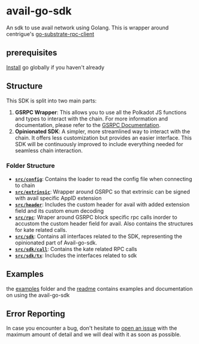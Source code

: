 # avail-go-sdk

An sdk to use avail network using Golang. This is wrapper around centrigue's [go-substrate-rpc-client](https://github.com/centrifuge/go-substrate-rpc-client/tree/master)

## prerequisites

[Install](https://go.dev/doc/install) go globally if you haven't already

## Structure

This SDK is split into two main parts:

1. **GSRPC Wrapper**: This allows you to use all the Polkadot JS functions and types to interact with the chain. For more information and documentation, please refer to the [GSRPC Documentation](https://pkg.go.dev/github.com/centrifuge/go-substrate-rpc-client/v4#section-readme).
2. **Opinionated SDK**: A simpler, more streamlined way to interact with the chain. It offers less customization but provides an easier interface. This SDK will be continuously improved to include everything needed for seamless chain interaction.

### Folder Structure

- **[`src/config`](./src/config/)**: Contains the loader to read the config file when connecting to chain
- **[`src/extrinsic`](./src/extrinsic/)**: Wrapper around GSRPC so that extrinsic can be signed with avail specific AppID extension
- **[`src/header`](./src/header/)**: Includes the custom header for avail with added extension field and its custom enum decoding 
- **[`src/rpc`](./src/rpc/)**: Wraper around GSRPC block specific rpc calls inorder to accustom the custom header field for avail. Also contains the structures for kate related calls.
- **[`src/sdk`](./src/sdk/)**: Contains all interfaces related to the SDK, representing the opinionated part of Avail-go-sdk.
- **[`src/sdk/call`](./src/sdk/call/)**: Contains the kate related RPC calls
- **[`src/sdk/tx`](./src/sdk/tx/)**: Includes the interfaces related to sdk


## Examples
the [examples](./examples/) folder and the [readme](./examples/README.md) contains examples and documentation on using the avail-go-sdk

## Error Reporting

In case you encounter a bug, don't hesitate to [open an issue](https://github.com/availproject/avail-go-sdk/issues) with the maximum amount of detail and we will deal with it as soon as possible.